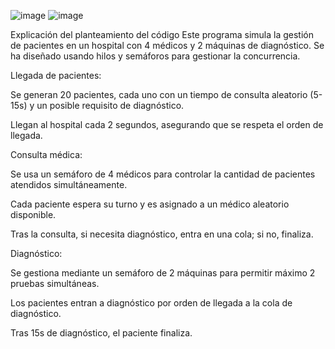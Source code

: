 ![image](https://github.com/user-attachments/assets/6b566493-2bef-4da1-b540-61c85993be46)
![image](https://github.com/user-attachments/assets/52e0cc81-178c-4c02-a681-c6e9a0495cc4)


Explicación del planteamiento del código
Este programa simula la gestión de pacientes en un hospital con 4 médicos y 2 máquinas de diagnóstico. Se ha diseñado usando hilos y semáforos para gestionar la concurrencia.

Llegada de pacientes:

Se generan 20 pacientes, cada uno con un tiempo de consulta aleatorio (5-15s) y un posible requisito de diagnóstico.

Llegan al hospital cada 2 segundos, asegurando que se respeta el orden de llegada.

Consulta médica:

Se usa un semáforo de 4 médicos para controlar la cantidad de pacientes atendidos simultáneamente.

Cada paciente espera su turno y es asignado a un médico aleatorio disponible.

Tras la consulta, si necesita diagnóstico, entra en una cola; si no, finaliza.

Diagnóstico:

Se gestiona mediante un semáforo de 2 máquinas para permitir máximo 2 pruebas simultáneas.

Los pacientes entran a diagnóstico por orden de llegada a la cola de diagnóstico.

Tras 15s de diagnóstico, el paciente finaliza.
